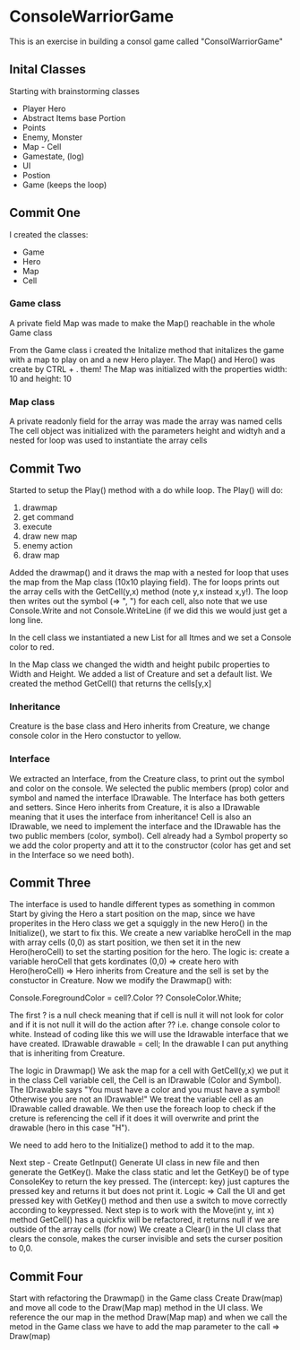 # ConsoleWarriorGame

This is an exercise in building a consol game called "ConsolWarriorGame"

## Inital Classes

Starting with brainstorming classes

- Player Hero
- Abstract Items base Portion
- Points
- Enemy, Monster
- Map - Cell
- Gamestate, (log)
- UI
- Postion
- Game (keeps the loop)

## Commit One

I created the classes:
- Game
- Hero
- Map
- Cell

### Game class
A private field Map was made to make the Map() reachable in the whole Game class

From the Game class i created the Initalize method that initalizes the game with a map to play on and a new Hero player. The Map() and Hero() was create by CTRL + . them!
The Map was initialized with the properties width: 10 and height: 10

### Map class
A private readonly field for the array was made the array was named cells
The cell object was initialized with the parameters height and widtyh and a nested for loop was used to instantiate the array cells

## Commit Two
Started to setup the Play() method with a do while loop. The Play() will do:
1) drawmap
2) get command
3) execute
4) draw new map
5) enemy action
6) draw map

Added the drawmap() and it draws the map with a nested for loop that uses the map from the Map class (10x10 playing field). The for loops prints out the array cells with the GetCell(y,x) method (note y,x instead x,y!). The loop then writes out the symbol (=> ", ") for each cell, also note that we use Console.Write and not Console.WriteLine (if we did this we would just get a long line.

In the cell class we instantiated a new List for all Itmes and we set a Console color to red.

In the Map class we changed the width and height pubilc properties to Width and Height.
We added a list of Creature and set a default list.
We created the method GetCell() that returns the cells[y,x]

### Inheritance
Creature is the base class and Hero inherits from Creature, we change console color in the Hero constuctor to yellow.

### Interface
We extracted an Interface, from the Creature class, to print out the symbol and color on the console. We selected the public members (prop) color and symbol and named the interface IDrawable. The Interface has both getters and setters.
Since Hero inherits from Creature, it is also a IDrawable meaning that it uses the interface from inheritance!
Cell is also an IDrawable, we need to implement the interface and the IDrawable has the two public members (color, symbol). Cell already had a Symbol property so we add the color property and att it to the constructor (color has get and set in the Interface so we need both).

## Commit Three
The interface is used to handle different types as something in common
Start by giving the Hero a start position on the map, since we have properites in the Hero class we get a squiggly in the new Hero() in the Initialize(), we start to fix this.
We create a new variablke heroCell in the map with array cells (0,0) as start position, we then set it in the new Hero(heroCell) to set the starting position for the hero.
The logic is: create a variable heroCell that gets kordinates (0,0) => create hero with Hero(heroCell) => Hero inherits from Creature and the sell is set by the constuctor in Creature.
Now we modify the Drawmap() with: 

Console.ForegroundColor = cell?.Color ?? ConsoleColor.White;

The first ? is a null check meaning that if cell is null it will not look for color and if it is not null it will do the action after ?? i.e. change console color to white.
Instead of coding like this we will use the Idrawable interface that we have created.
IDrawable drawable = cell;
In the drawable I can put anything that is inheriting from Creature.

The logic in Drawmap()
We ask the map for a cell with GetCell(y,x) we put it in the class Cell variable cell, the Cell is an IDrawable (Color and Symbol). The IDrawable says "You must have a color and you must have a symbol! Otherwise you are not an IDrawable!" 
We treat the variable cell as an IDrawable called drawable.
We then use the foreach loop to check if the creture is referencing the cell if it does it will overwrite and print the drawable (hero in this case "H").

We need to add hero to the Initialize() method to add it to the map.

Next step - Create GetInput()
Generate UI class in new file and then generate the GetKey(). Make the class static and let the GetKey() be of type ConsoleKey to return the key pressed. The (intercept: key) just captures the pressed key and returns it but does not print it.
Logic => Call the UI and get pressed key with GetKey() method and then use a switch to move correctly according to keypressed.
Next step is to work with the Move(int y, int x) method
GetCell() has a quickfix will be refactored, it returns null if we are outside of the array cells (for now)
We create a Clear() in the UI class that clears the console, makes the curser invisible and sets the curser position to 0,0.

## Commit Four
Start with refactoring the Drawmap() in the Game class
Create Draw(map) and move all code to the Draw(Map map) method in the UI class. We reference the our map in the method Draw(Map map) and when we call the metod in the Game class we have to add the map parameter to the call => Draw(map) 
